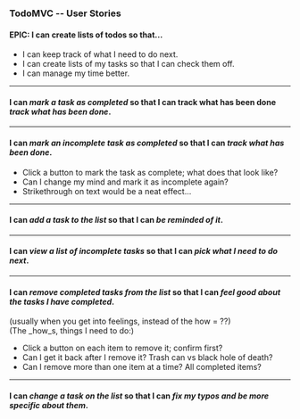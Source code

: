 ### TodoMVC -- User Stories

#### EPIC: I can create lists of todos so that...
* I can keep track of what I need to do next. 
* I can create lists of my tasks so that I can check them off.
* I can manage my time better.

----

#### I can *mark a task as completed* so that I can track what has been done *track what has been done*.

----

#### I can _mark an incomplete task as completed_ so that I can  _track what has been done_.
* Click a button to mark the task as complete; what does that look like?
* Can I change my mind and mark it as incomplete again?
* Strikethrough on text would be a neat effect...

----

#### I can _add a task to the list_ so that I can  _be reminded of it_.

----

#### I can _view a list of incomplete tasks_ so that I can  _pick what I need to do next_.

----

#### I can _remove completed tasks from the list_ so that I can  _feel good about the tasks I have completed_.

(usually when you get into feelings, instead of the how = ??)   
(The _how_s, things I need to do:)  

* Click a button on each item to remove it; confirm first?
* Can I get it back after I remove it? Trash can vs black hole of death?
* Can I remove more than one item at a time? All completed items?

----

#### I can _change a task on the list_ so that I can  _fix my typos and be more specific about them_.









